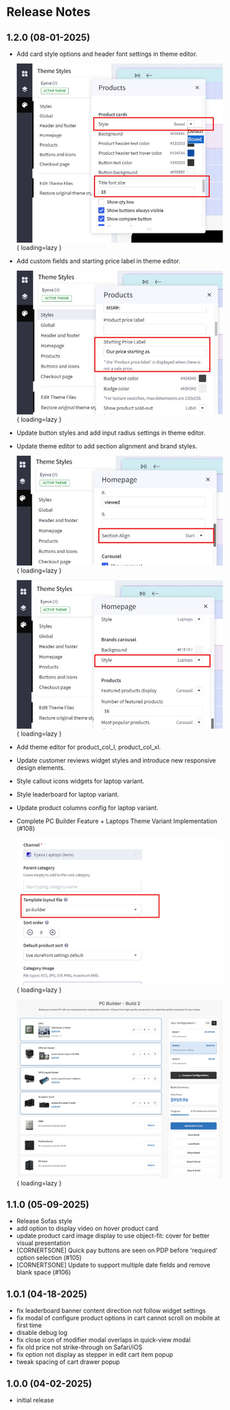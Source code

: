 # Release Notes

## 1.2.0 (08-01-2025)
- Add card style options and header font settings in theme editor.

  ![config-card-style-font-size](img/config-card-style-font-size.jpg){ loading=lazy }

- Add custom fields and starting price label in theme editor.

  ![config-starting-price-label](img/config-starting-price-label.jpg){ loading=lazy }

- Update button styles and add input radius settings in theme editor.
- Update theme editor to add section alignment and brand styles.

  ![config-section-align](img/config-section-align.jpg){ loading=lazy }

  ![config-brand-carousel-style](img/config-brand-carousel-style.jpg){ loading=lazy }

- Add theme editor for product_col_l, product_col_xl.
- Update customer reviews widget styles and introduce new responsive design elements.
- Style callout icons widgets for laptop variant.
- Style leaderboard for laptop variant.
- Update product columns config for laptop variant.
- Complete PC Builder Feature + Laptops Theme Variant Implementation (#108)

  ![config-category-pc-builder-template](img/config-category-pc-builder-template.jpg){ loading=lazy }

  ![pc-builder-category-page](img/pc-builder-category-page.jpg){ loading=lazy }

## 1.1.0 (05-09-2025)
- Release Sofas style
- add option to display video on hover product card
- update product card image display to use object-fit: cover for better visual presentation
- [CORNERTSONE] Quick pay buttons are seen on PDP before 'required' option selection (#105)
- [CORNERTSONE] Update to support multiple date fields and remove blank space (#106)

## 1.0.1 (04-18-2025)
- fix leaderboard banner content direction not follow widget settings
- fix modal of configure product options in cart cannot scroll on mobile at first time
- disable debug log
- fix close icon of modifier modal overlaps in quick-view modal
- fix old price not strike-through on Safari/iOS
- fix option not display as stepper in edit cart item popup
- tweak spacing of cart drawer popup

## 1.0.0 (04-02-2025)
- initial release
